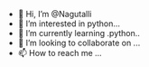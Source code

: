 - 👋 Hi, I’m @Nagutalli
- 👀 I’m interested in python...
- 🌱 I’m currently learning .python..
- 💞️ I’m looking to collaborate on ...
- 📫 How to reach me ...

<!---
Nagutalli/Nagutalli is a ✨ special ✨ repository because its `README.md` (this file) appears on your GitHub profile.
You can click the Preview link to take a look at your changes.
--->

